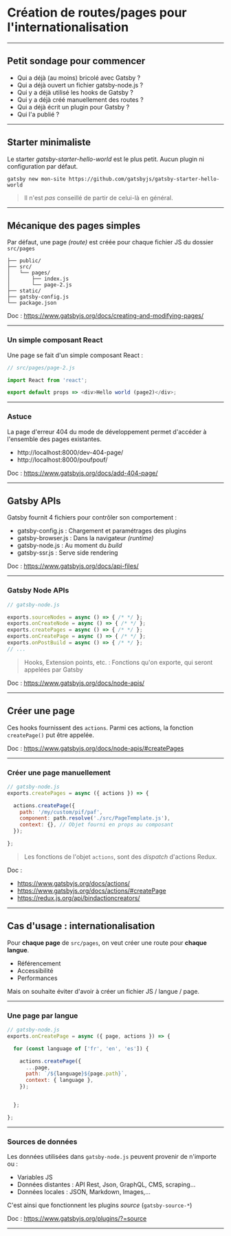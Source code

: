 










# Création de routes/pages pour l'internationalisation
















---

## Petit sondage pour commencer

- Qui a déjà (au moins) bricolé avec Gatsby ?
- Qui a déjà ouvert un fichier gatsby-node.js ?
- Qui y a déjà utilisé les hooks de Gatsby ?
- Qui y a déjà créé manuellement des routes ?
- Qui a déjà écrit un plugin pour Gatsby ?
- Qui l'a publié ?


















---

## Starter minimaliste

Le starter *gatsby-starter-hello-world* est le plus petit.
Aucun plugin ni configuration par défaut.

`gatsby new mon-site https://github.com/gatsbyjs/gatsby-starter-hello-world`

> Il n'est *pas* conseillé de partir de celui-là en général.















---

## Mécanique des pages simples

Par défaut, une page *(route)* est créée
pour chaque fichier JS du dossier `src/pages`

```
├── public/
├── src/
│   └── pages/
│       ├── index.js
│       └── page-2.js
├── static/
├── gatsby-config.js
└── package.json
```

Doc : https://www.gatsbyjs.org/docs/creating-and-modifying-pages/
















---

### Un simple composant React

Une page se fait d'un simple composant React :

```js
// src/pages/page-2.js

import React from 'react';

export default props => <div>Hello world (page2)</div>;
```




















---

### Astuce

La page d'erreur 404 du mode de développement
permet d'accéder à l'ensemble des pages existantes.

- http://localhost:8000/dev-404-page/
- http://localhost:8000/poufpouf/

Doc : https://www.gatsbyjs.org/docs/add-404-page/




















---

## Gatsby APIs

Gatsby fournit 4 fichiers pour contrôler son comportement :

- gatsby-config.js :  Chargement et paramétrages des plugins
- gatsby-browser.js : Dans la navigateur *(runtime)*
- gatsby-node.js :    Au moment du *build*
- gatsby-ssr.js :     Serve side rendering

Doc : https://www.gatsbyjs.org/docs/api-files/


















---

### Gatsby Node APIs

```js
// gatsby-node.js

exports.sourceNodes = async () => { /* */ };
exports.onCreateNode = async () => { /* */ };
exports.createPages = async () => { /* */ };
exports.onCreatePage = async () => { /* */ };
exports.onPostBuild = async () => { /* */ };
// ...
```

> Hooks, Extension points, etc. :
>   Fonctions qu'on exporte, qui seront appelées par Gatsby

Doc : https://www.gatsbyjs.org/docs/node-apis/




















---

## Créer une page

Ces hooks fournissent des `actions`.
Parmi ces actions, la fonction `createPage()` put être appelée.

Doc : https://www.gatsbyjs.org/docs/node-apis/#createPages




















---

### Créer une page manuellement

```js
// gatsby-node.js
exports.createPages = async ({ actions }) => {

  actions.createPage({
    path: '/my/custom/pif/paf',
    component: path.resolve('./src/PageTemplate.js'),
    context: {}, // Objet fourni en props au composant
  });

};
```
> Les fonctions de l'objet `actions`, sont des *dispatch* d'actions Redux.

Doc :
- https://www.gatsbyjs.org/docs/actions/
- https://www.gatsbyjs.org/docs/actions/#createPage
- https://redux.js.org/api/bindactioncreators/




















---

## Cas d'usage : internationalisation

Pour **chaque page** de `src/pages`,
on veut créer une route pour **chaque langue**.

+ Référencement
+ Accessibilité
+ Performances

Mais on souhaite éviter d'avoir à
créer un fichier JS / langue / page.




















---

### Une page par langue

```js
// gatsby-node.js
exports.onCreatePage = async ({ page, actions }) => {

  for (const language of ['fr', 'en', 'es']) {

    actions.createPage({
      ...page,
      path: `/${language}${page.path}`,
      context: { language },
    });


  };

};
```




















---

### Sources de données

Les données utilisées dans `gatsby-node.js`
peuvent provenir de n'importe ou :

- Variables JS
- Données distantes : API Rest, Json, GraphQL, CMS, scraping…
- Données locales : JSON, Markdown, Images,…

C'est ainsi que fonctionnent les plugins *source* (`gatsby-source-*`)

Doc : https://www.gatsbyjs.org/plugins/?=source


















---

